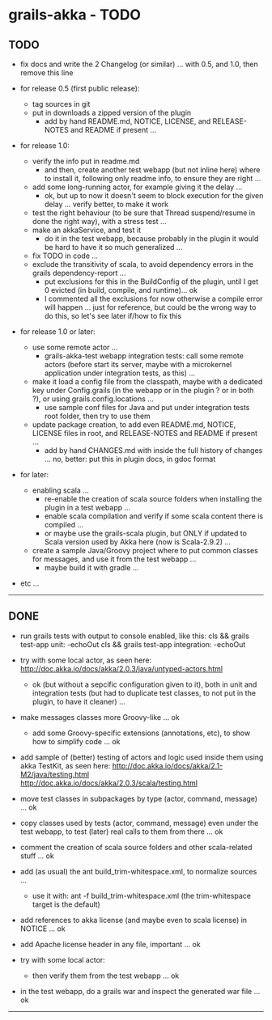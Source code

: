 grails-akka - TODO
==================

TODO
----

- fix docs and write the 2 Changelog (or similar) ... with 0.5, and 1.0, then remove this line

- for release 0.5 (first public release):
	+ tag sources in git
	+ put in downloads a zipped version of the plugin
		* add by hand README.md, NOTICE, LICENSE, and RELEASE-NOTES and README if present ...


- for release 1.0:
	+ verify the info put in readme.md
		* and then, create another test webapp (but not inline here) where to install it, following only readme info, to ensure they are right ...
	+ add some long-running actor, for example giving it the delay ...
		* ok, but up to now it doesn't seem to block execution for the given delay ... verify better, to make it work
	+ test the right behaviour (to be sure that Thread suspend/resume in done the right way), with a stress test ...
	+ make an akkaService, and test it
		* do it in the test webapp, because probably in the plugin it would be hard to have it so much generalized ...
	+ fix TODO in code ...
	+ exclude the transitivity of scala, to avoid dependency errors in the grails dependency-report ...
		* put exclusions for this in the BuildConfig of the plugin, until I get 0 evicted (in build, compile, and runtime)... ok
		* I commented all the exclusions for now otherwise a compile error will happen ...
		  just for reference, but could be the wrong way to do this, so let's see later if/how to fix this


- for release 1.0 or later:
	+ use some remote actor ... 
		* grails-akka-test webapp integration tests: 
		  call some remote actors (before start its server, maybe with a microkernel application under integration tests, as this) ...
	+ make it load a config file from the classpath, 
	  maybe with a dedicated key under Config.grails (in the webapp or in the plugin ? or in both ?), or using grails.config.locations ...
		* use sample conf files for Java and put under integration tests root folder, then try to use them
	+ update package creation, to add even README.md, NOTICE, LICENSE files in root, and RELEASE-NOTES and README if present ...
		* add by hand CHANGES.md with inside the full history of changes ... no, better: put this in plugin docs, in gdoc format


- for later:
	+ enabling scala ...
		* re-enable the creation of scala source folders when installing the plugin in a test webapp ...
		* enable scala compilation and verify if some scala content there is compiled ...
		* or maybe use the grails-scala plugin, but ONLY if updated to Scala version used by Akka here (now is Scala-2.9.2) ...
	+ create a sample Java/Groovy project where to put common classes for messages, and use it from the test webapp ...
		* maybe build it with gradle ...


- etc ...

---------------


DONE
----

- run grails tests with output to console enabled, like this:
cls && grails test-app unit: -echoOut
cls && grails test-app integration: -echoOut

- try with some local actor, as seen here: http://doc.akka.io/docs/akka/2.0.3/java/untyped-actors.html
	+ ok (but without a sepcific configuration given to it), 
	  both in unit and integration tests (but had to duplicate test classes, to not put in the plugin, to have it cleaner) ...

- make messages classes more Groovy-like ... ok
	+ add some Groovy-specific extensions (annotations, etc), to show how to simplify code ... ok

- add sample of (better) testing of actors and logic used inside them using akka TestKit, as seen here:
  http://doc.akka.io/docs/akka/2.1-M2/java/testing.html
  http://doc.akka.io/docs/akka/2.0.3/scala/testing.html

- move test classes in subpackages by type (actor, command, message) ... ok
- copy classes used by tests (actor, command, message) even under the test webapp, to test (later) real calls to them from there ... ok

- comment the creation of scala source folders and other scala-related stuff ... ok

- add (as usual) the ant build_trim-whitespace.xml, to normalize sources ...
	+ use it with: ant -f build_trim-whitespace.xml
	  (the trim-whitespace target is the default)

- add references to akka license (and maybe even to scala license) in NOTICE ... ok
- add Apache license header in any file, important ... ok

- try with some local actor:
    + then verify them from the test webapp ... ok

- in the test webapp, do a grails war and inspect the generated war file ... ok



---------------
